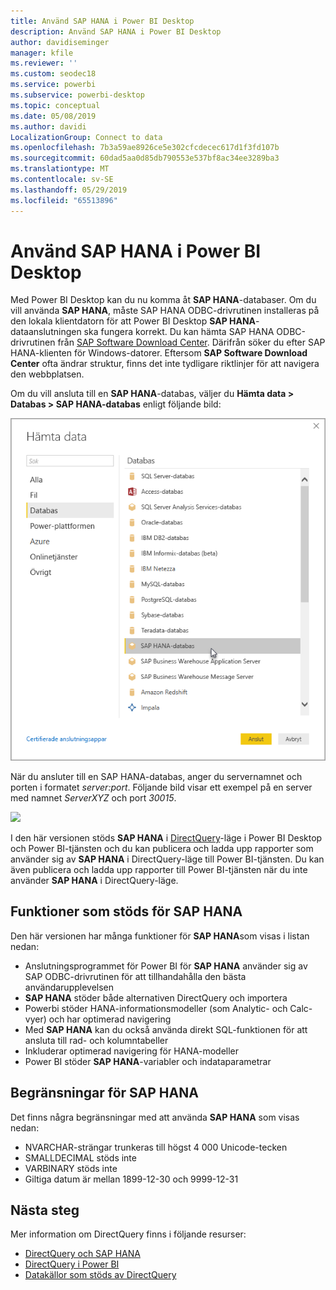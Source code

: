 ```yaml
---
title: Använd SAP HANA i Power BI Desktop
description: Använd SAP HANA i Power BI Desktop
author: davidiseminger
manager: kfile
ms.reviewer: ''
ms.custom: seodec18
ms.service: powerbi
ms.subservice: powerbi-desktop
ms.topic: conceptual
ms.date: 05/08/2019
ms.author: davidi
LocalizationGroup: Connect to data
ms.openlocfilehash: 7b3a59ae8926ce5e302cfcdecec617d1f3fd107b
ms.sourcegitcommit: 60dad5aa0d85db790553e537bf8ac34ee3289ba3
ms.translationtype: MT
ms.contentlocale: sv-SE
ms.lasthandoff: 05/29/2019
ms.locfileid: "65513896"
---
```

# <a name="use-sap-hana-in-power-bi-desktop"></a>Använd SAP HANA i Power BI Desktop
Med Power BI Desktop kan du nu komma åt **SAP HANA**-databaser. Om du vill använda **SAP HANA**, måste SAP HANA ODBC-drivrutinen installeras på den lokala klientdatorn för att Power BI Desktop **SAP HANA**-dataanslutningen ska fungera korrekt. Du kan hämta SAP HANA ODBC-drivrutinen från [SAP Software Download Center](https://support.sap.com/swdc). Därifrån söker du efter SAP HANA-klienten för Windows-datorer. Eftersom **SAP Software Download Center** ofta ändrar struktur, finns det inte tydligare riktlinjer för att navigera den webbplatsen.

Om du vill ansluta till en **SAP HANA**-databas, väljer du **Hämta data > Databas > SAP HANA-databas** enligt följande bild:

![](media/desktop-sap-hana/sap-hana-1.png)

När du ansluter till en SAP HANA-databas, anger du servernamnet och porten i formatet *server:port*. Följande bild visar ett exempel på en server med namnet *ServerXYZ* och port *30015*.

![](media/desktop-sap-hana/sap-hana-2.png)

I den här versionen stöds **SAP HANA** i [DirectQuery](desktop-directquery-sap-hana.md)-läge i Power BI Desktop och Power BI-tjänsten och du kan publicera och ladda upp rapporter som använder sig av **SAP HANA** i DirectQuery-läge till Power BI-tjänsten. Du kan även publicera och ladda upp rapporter till Power BI-tjänsten när du inte använder **SAP HANA** i DirectQuery-läge.

## <a name="supported-features-for-sap-hana"></a>Funktioner som stöds för SAP HANA
Den här versionen har många funktioner för **SAP HANA**som visas i listan nedan:

* Anslutningsprogrammet för Power BI för **SAP HANA** använder sig av SAP ODBC-drivrutinen för att tillhandahålla den bästa användarupplevelsen
* **SAP HANA** stöder både alternativen DirectQuery och importera
* Powerbi stöder HANA-informationsmodeller (som Analytic- och Calc-vyer) och har optimerad navigering
* Med **SAP HANA** kan du också använda direkt SQL-funktionen för att ansluta till rad- och kolumntabeller
* Inkluderar optimerad navigering för HANA-modeller
* Power BI stöder **SAP HANA**-variabler och indataparametrar

## <a name="limitations-of-sap-hana"></a>Begränsningar för SAP HANA
Det finns några begränsningar med att använda **SAP HANA** som visas nedan:

* NVARCHAR-strängar trunkeras till högst 4 000 Unicode-tecken
* SMALLDECIMAL stöds inte
* VARBINARY stöds inte
* Giltiga datum är mellan 1899-12-30 och 9999-12-31


## <a name="next-steps"></a>Nästa steg
Mer information om DirectQuery finns i följande resurser:

* [DirectQuery och SAP HANA](desktop-directquery-sap-hana.md)
* [DirectQuery i Power BI](desktop-directquery-about.md)
* [Datakällor som stöds av DirectQuery](desktop-directquery-data-sources.md)

